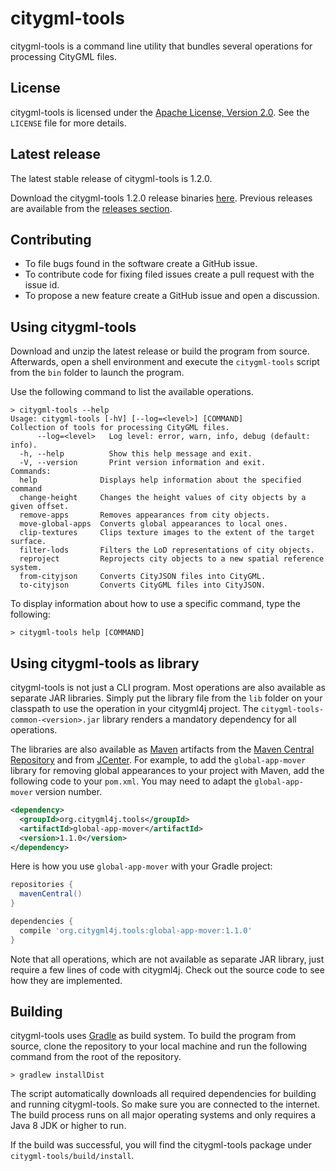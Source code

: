 # citygml-tools
citygml-tools is a command line utility that bundles several operations for processing
CityGML files.

## License
citygml-tools is licensed under the [Apache License, Version 2.0](http://www.apache.org/licenses/LICENSE-2.0). See the `LICENSE` file for more details.

## Latest release
The latest stable release of citygml-tools is 1.2.0.

Download the citygml-tools 1.2.0 release binaries [here](https://github.com/citygml4j/citygml-tools/releases/download/v1.2.0/citygml-tools-1.2.0.zip). Previous releases are available from the [releases section](https://github.com/citygml4j/citygml-tools/releases).

## Contributing
* To file bugs found in the software create a GitHub issue.
* To contribute code for fixing filed issues create a pull request with the issue id.
* To propose a new feature create a GitHub issue and open a discussion.

## Using citygml-tools
Download and unzip the latest release or build the program from source. Afterwards, open a shell environment and execute the `citygml-tools` script from the `bin` folder to launch the program.

Use the following command to list the available operations.

```
> citygml-tools --help
Usage: citygml-tools [-hV] [--log=<level>] [COMMAND]
Collection of tools for processing CityGML files.
      --log=<level>   Log level: error, warn, info, debug (default: info).
  -h, --help          Show this help message and exit.
  -V, --version       Print version information and exit.
Commands:
  help              Displays help information about the specified command
  change-height     Changes the height values of city objects by a given offset.
  remove-apps       Removes appearances from city objects.
  move-global-apps  Converts global appearances to local ones.
  clip-textures     Clips texture images to the extent of the target surface.
  filter-lods       Filters the LoD representations of city objects.
  reproject         Reprojects city objects to a new spatial reference system.
  from-cityjson     Converts CityJSON files into CityGML.
  to-cityjson       Converts CityGML files into CityJSON.
```
To display information about how to use a specific command, type the
following:

    > citygml-tools help [COMMAND]

## Using citygml-tools as library
citygml-tools is not just a CLI program. Most operations are also available as separate JAR libraries. Simply put the library file from the `lib` folder on your classpath to use the operation in your citygml4j project. The `citygml-tools-common-<version>.jar` library renders a mandatory dependency for all operations.

The libraries are also available as [Maven](http://maven.apache.org/) artifacts from the [Maven Central Repository](https://search.maven.org/search?q=org.citygml4j.tools) and from [JCenter](https://bintray.com/bintray/jcenter). For example, to add the `global-app-mover` library for removing global appearances to your project with Maven, add the following code to your `pom.xml`. You may need to adapt the `global-app-mover` version number.

```xml
<dependency>
  <groupId>org.citygml4j.tools</groupId>
  <artifactId>global-app-mover</artifactId>
  <version>1.1.0</version>
</dependency>
```

Here is how you use `global-app-mover` with your Gradle project:

```gradle
repositories {
  mavenCentral()
}

dependencies {
  compile 'org.citygml4j.tools:global-app-mover:1.1.0'
}
```

Note that all operations, which are not available as separate JAR library, just require a few lines of code with citygml4j. Check out the source code to see how they are implemented.

## Building
citygml-tools uses [Gradle](https://gradle.org/) as build system. To build the program from source, clone the repository to your local machine and run the following command from the root of the repository. 

    > gradlew installDist
    
The script automatically downloads all required dependencies for building and running citygml-tools. So make sure you are connected to the internet. The build process runs on all major operating systems and only requires a Java 8 JDK or higher to run.

If the build was successful, you will find the citygml-tools package under `citygml-tools/build/install`.
